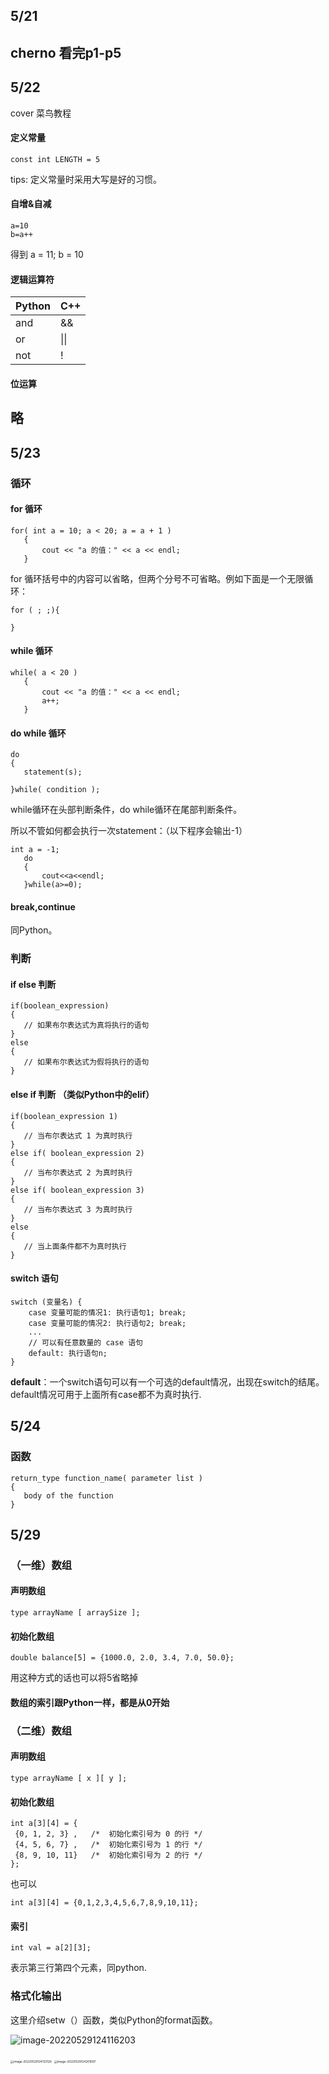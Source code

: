 ## 5/21

cherno 看完p1-p5
---
## 5/22

cover 菜鸟教程

#### 定义常量

```
const int LENGTH = 5
```

tips: 定义常量时采用大写是好的习惯。

#### 自增&自减

```
a=10
b=a++
```

得到 a = 11; b = 10

#### 逻辑运算符

| Python | C++  |
| ------ | ---- |
| and    | &&   |
| or     | \|\| |
| not    | !    |

#### 位运算

略
---
## 5/23

### 循环

#### for 循环

```
for( int a = 10; a < 20; a = a + 1 )
   {
       cout << "a 的值：" << a << endl;
   }
```

for 循环括号中的内容可以省略，但两个分号不可省略。例如下面是一个无限循环：

```
for ( ; ;){

}
```

#### while 循环

```
while( a < 20 )
   {
       cout << "a 的值：" << a << endl;
       a++;
   }
```

#### do while 循环

```
do
{
   statement(s);

}while( condition );
```

while循环在头部判断条件，do while循环在尾部判断条件。

所以不管如何都会执行一次statement：（以下程序会输出-1）

```
int a = -1;
   do 
   {
       cout<<a<<endl;
   }while(a>=0);
```

#### break,continue 

同Python。

### 判断

#### if else 判断

```
if(boolean_expression)
{
   // 如果布尔表达式为真将执行的语句
}
else
{
   // 如果布尔表达式为假将执行的语句
}
```

#### else if 判断 （类似Python中的elif）

```
if(boolean_expression 1)
{
   // 当布尔表达式 1 为真时执行
}
else if( boolean_expression 2)
{
   // 当布尔表达式 2 为真时执行
}
else if( boolean_expression 3)
{
   // 当布尔表达式 3 为真时执行
}
else 
{
   // 当上面条件都不为真时执行
}
```

#### switch 语句

```
switch (变量名) {
    case 变量可能的情况1: 执行语句1; break;
    case 变量可能的情况2: 执行语句2; break;
    ...
    // 可以有任意数量的 case 语句
    default: 执行语句n;
}
```

**default**：一个switch语句可以有一个可选的default情况，出现在switch的结尾。default情况可用于上面所有case都不为真时执行.

## 5/24

### 函数

```
return_type function_name( parameter list )
{
   body of the function
}
```

## 5/29

### （一维）数组

#### 声明数组

```
type arrayName [ arraySize ];
```

#### 初始化数组

```
double balance[5] = {1000.0, 2.0, 3.4, 7.0, 50.0};
```

用这种方式的话也可以将5省略掉

#### 数组的索引跟Python一样，都是从0开始

### （二维）数组

#### 声明数组

```
type arrayName [ x ][ y ];
```

#### 初始化数组

```
int a[3][4] = {  
 {0, 1, 2, 3} ,   /*  初始化索引号为 0 的行 */
 {4, 5, 6, 7} ,   /*  初始化索引号为 1 的行 */
 {8, 9, 10, 11}   /*  初始化索引号为 2 的行 */
};
```

也可以

```
int a[3][4] = {0,1,2,3,4,5,6,7,8,9,10,11};
```

#### 索引

```
int val = a[2][3];
```

表示第三行第四个元素，同python.

### 格式化输出

这里介绍setw（）函数，类似Python的format函数。

![image-20220529124116203](C:\Users\阿漆\AppData\Roaming\Typora\typora-user-images\image-20220529124116203.png)

<img src="C:\Users\阿漆\AppData\Roaming\Typora\typora-user-images\image-20220529124133126.png" alt="image-20220529124133126" style="zoom:33%;" />

<img src="C:\Users\阿漆\AppData\Roaming\Typora\typora-user-images\image-20220529124201697.png" alt="image-20220529124201697" style="zoom:33%;" />

